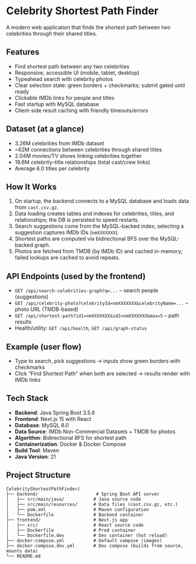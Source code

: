 # Celebrity Shortest Path Finder

A modern web application that finds the shortest path between two celebrities through their shared titles.

## Features

- Find shortest path between any two celebrities
- Responsive, accessible UI (mobile, tablet, desktop)
- Typeahead search with celebrity photos
- Clear selection state: green borders + checkmarks; submit gated until ready
- Clickable IMDb links for people and titles
- Fast startup with MySQL database
- Client-side result caching with friendly timeouts/errors

## Dataset (at a glance)

- 3.26M celebrities from IMDb dataset
- ~62M connections between celebrities through shared titles
- 2.04M movies/TV shows linking celebrities together
- 19.6M celebrity–title relationships (total cast/crew links)
- Average 6.0 titles per celebrity

## How It Works

1. On startup, the backend connects to a MySQL database and loads data from `cast.csv.gz`.
2. Data loading creates tables and indexes for celebrities, titles, and relationships; the DB is persisted to speed restarts.
3. Search suggestions come from the MySQL-backed index; selecting a suggestion captures IMDb IDs (`nmXXXXXXX`).
4. Shortest paths are computed via bidirectional BFS over the MySQL-backed graph.
5. Photos are fetched from TMDB (by IMDb ID) and cached in-memory; failed lookups are cached to avoid repeats.

## API Endpoints (used by the frontend)

- `GET /api/search-celebrities-graph?q=...` – search people (suggestions)
- `GET /api/celebrity-photo?celebrityId=nmXXXXXXX&celebrityName=...` – photo URL (TMDB-based)
- `GET /api/shortest-path?id1=nmXXXXXXX&id2=nmXXXXXXX&max=5` – path results
- Health/utility: `GET /api/health`, `GET /api/graph-status`

## Example (user flow)

- Type to search, pick suggestions → inputs show green borders with checkmarks
- Click “Find Shortest Path” when both are selected → results render with IMDb links

## Tech Stack

- **Backend**: Java Spring Boot 3.5.6
- **Frontend**: Next.js 15 with React
- **Database**: MySQL 8.0
- **Data Source**: IMDb Non-Commercial Datasets + TMDB for photos
- **Algorithm**: Bidirectional BFS for shortest path
- **Containerization**: Docker & Docker Compose
- **Build Tool**: Maven
- **Java Version**: 21

## Project Structure

```
CelebrityShortestPathFinder/
├── backend/                      # Spring Boot API server
│   ├── src/main/java/           # Java source code
│   ├── src/main/resources/      # Data files (cast.csv.gz, etc.)
│   ├── pom.xml                  # Maven configuration
│   └── Dockerfile               # Backend container
├── frontend/                    # Next.js app
│   ├── src/                     # React source code
│   ├── Dockerfile               # Prod container
│   └── Dockerfile.dev           # Dev container (hot reload)
├── docker-compose.yml           # Default compose (images)
├── docker-compose.dev.yml       # Dev compose (builds from source, mounts data)
└── README.md
```